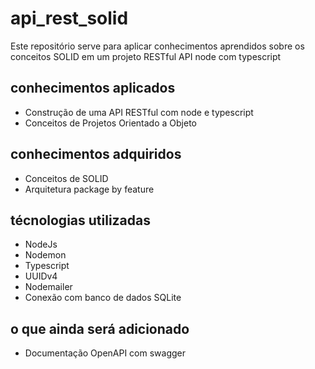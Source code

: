 # api_rest_solid
Este repositório serve para aplicar conhecimentos aprendidos sobre os conceitos SOLID em um projeto RESTful API node com typescript

## conhecimentos aplicados
* Construção de uma API RESTful com node e typescript
* Conceitos de Projetos Orientado a Objeto

## conhecimentos adquiridos
* Conceitos de SOLID
* Arquitetura package by feature

## técnologias utilizadas
* NodeJs
* Nodemon
* Typescript
* UUIDv4
* Nodemailer
* Conexão com banco de dados SQLite

## o que ainda será adicionado
* Documentação OpenAPI com swagger
